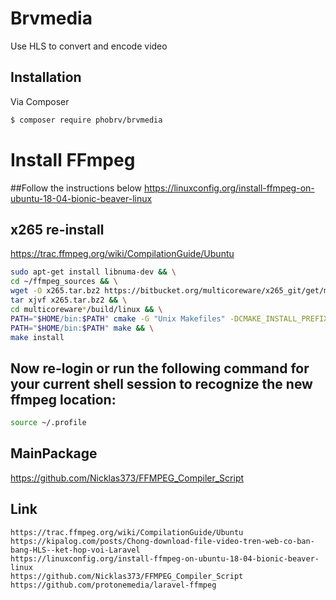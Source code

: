 # Brvmedia

Use HLS to convert and encode video

## Installation

Via Composer

``` bash
$ composer require phobrv/brvmedia
```

# Install FFmpeg

##Follow the instructions below
https://linuxconfig.org/install-ffmpeg-on-ubuntu-18-04-bionic-beaver-linux

## x265 re-install
https://trac.ffmpeg.org/wiki/CompilationGuide/Ubuntu 

```bash
sudo apt-get install libnuma-dev && \
cd ~/ffmpeg_sources && \
wget -O x265.tar.bz2 https://bitbucket.org/multicoreware/x265_git/get/master.tar.bz2 && \
tar xjvf x265.tar.bz2 && \
cd multicoreware*/build/linux && \
PATH="$HOME/bin:$PATH" cmake -G "Unix Makefiles" -DCMAKE_INSTALL_PREFIX="$HOME/ffmpeg_build" -DENABLE_SHARED=off ../../source && \
PATH="$HOME/bin:$PATH" make && \
make install
```

## Now re-login or run the following command for your current shell session to recognize the new ffmpeg location:

```bash
source ~/.profile
```
## MainPackage

https://github.com/Nicklas373/FFMPEG_Compiler_Script
## Link

```
https://trac.ffmpeg.org/wiki/CompilationGuide/Ubuntu
https://kipalog.com/posts/Chong-download-file-video-tren-web-co-ban-bang-HLS--ket-hop-voi-Laravel
https://linuxconfig.org/install-ffmpeg-on-ubuntu-18-04-bionic-beaver-linux
https://github.com/Nicklas373/FFMPEG_Compiler_Script
https://github.com/protonemedia/laravel-ffmpeg 
```

